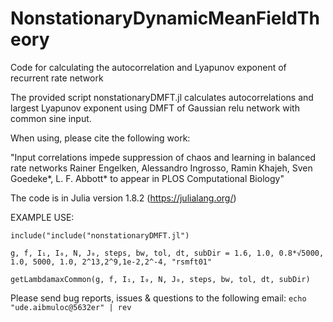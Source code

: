 # NonstationaryDynamicMeanFieldTheory
Code for calculating the autocorrelation and Lyapunov exponent of recurrent rate network

The provided script nonstationaryDMFT.jl calculates autocorrelations and largest Lyapunov exponent using DMFT of Gaussian relu network with common sine input.

When using, please cite the following work: 

"Input correlations impede suppression of chaos and learning in balanced rate networks
Rainer Engelken, Alessandro Ingrosso, Ramin Khajeh, Sven Goedeke*, L. F. Abbott*
to appear in PLOS Computational Biology"

The code is in Julia version 1.8.2 (https://julialang.org/)

EXAMPLE USE:

```include("include("nonstationaryDMFT.jl")```

```g, f, I₁, I₀, N, J₀, steps, bw, tol, dt, subDir = 1.6, 1.0, 0.8*√5000, 1.0, 5000, 1.0, 2^13,2^9,1e-2,2^-4, "rsmft01"```

```getLambdamaxCommon(g, f, I₁, I₀, N, J₀, steps, bw, tol, dt, subDir)```

Please send bug reports, issues & questions to the following email:
```echo "ude.aibmuloc@5632er" | rev```

